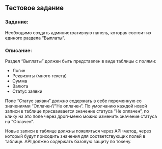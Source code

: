 ## Тестовое задание

### Задание: 
Необходимо создать административную панель, которая состоит из единого раздела “Выплаты”. 

### Описание: 
Раздел “Выплаты” должен быть представлен в виде таблицы с полями: 
- Логин
- Реквизиты (много текста)
- Сумма 
- Валюта 
- Статус заявки  

Поле “Статус заявки” должно содержать в себе переменную со значениями “Оплачен”/”Не оплачен”. По умолчанию каждой новой записи в таблице присваивается значение статуса “Не оплачен”, по клику на это поле через дроп-меню можно изменить значение статуса на “Оплачен”.   

Новые записи в таблице должны появляться через API-метод, через который будут приходить значения для соответствующих полей в таблице. API должно содержать базовую защиту по токену.
